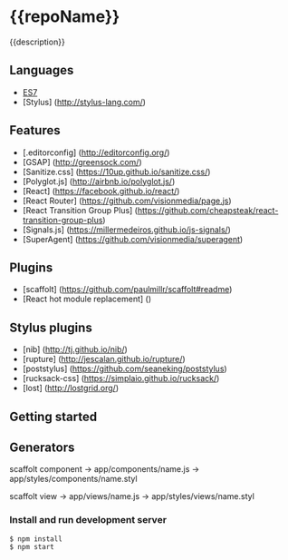 # {{repoName}}

{{description}}

## Languages
- [ES7](https://babeljs.io/)
- [Stylus] (http://stylus-lang.com/)

## Features
- [.editorconfig] (http://editorconfig.org/)
- [GSAP] (http://greensock.com/)
- [Sanitize.css] (https://10up.github.io/sanitize.css/)
- [Polyglot.js] (http://airbnb.io/polyglot.js/)
- [React] (https://facebook.github.io/react/)
- [React Router] (https://github.com/visionmedia/page.js)
- [React Transition Group Plus] (https://github.com/cheapsteak/react-transition-group-plus)
- [Signals.js] (https://millermedeiros.github.io/js-signals/)
- [SuperAgent] (https://github.com/visionmedia/superagent)

## Plugins
- [scaffolt] (https://github.com/paulmillr/scaffolt#readme)
- [React hot module replacement] ()

## Stylus plugins
- [nib] (http://tj.github.io/nib/)
- [rupture] (http://jescalan.github.io/rupture/)
- [poststylus] (https://github.com/seaneking/poststylus)
- [rucksack-css] (https://simplaio.github.io/rucksack/)
- [lost] (http://lostgrid.org/)


## Getting started


## Generators
scaffolt component <name>
    → app/components/name.js
    → app/styles/components/name.styl

scaffolt view <name>
    → app/views/name.js
    → app/styles/views/name.styl

### Install and run development server

    $ npm install
    $ npm start


